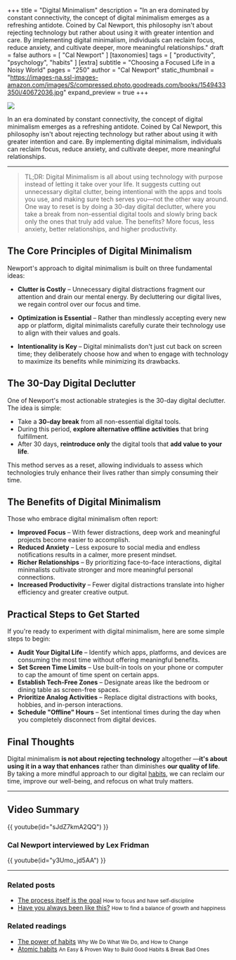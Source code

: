 +++
title = "Digital Minimalism"
description = "In an era dominated by constant connectivity, the concept of digital minimalism emerges as a refreshing antidote. Coined by Cal Newport, this philosophy isn't about rejecting technology but rather about using it with greater intention and care. By implementing digital minimalism, individuals can reclaim focus, reduce anxiety, and cultivate deeper, more meaningful relationships."
draft = false
authors = [ "Cal Newport" ]
[taxonomies]
tags = [ "productivity", "psychology", "habits" ]
[extra]
subtitle = "Choosing a Focused Life in a Noisy World"
pages = "250"
author = "Cal Newport"
static_thumbnail = "https://images-na.ssl-images-amazon.com/images/S/compressed.photo.goodreads.com/books/1549433350i/40672036.jpg"
expand_preview = true
+++

<img border="0" src="https://images-na.ssl-images-amazon.com/images/S/compressed.photo.goodreads.com/books/1549433350i/40672036.jpg" >

In an era dominated by constant connectivity, the concept of digital minimalism emerges as a refreshing antidote. Coined by Cal Newport, this philosophy isn't about rejecting technology but rather about using it with greater intention and care. By implementing digital minimalism, individuals can reclaim focus, reduce anxiety, and cultivate deeper, more meaningful relationships.

<!-- more -->

---

> TL;DR: Digital Minimalism is all about using technology with purpose instead of letting it take over your life. It suggests cutting out unnecessary digital clutter, being intentional with the apps and tools you use, and making sure tech serves you—not the other way around. One way to reset is by doing a 30-day digital declutter, where you take a break from non-essential digital tools and slowly bring back only the ones that truly add value. The benefits? More focus, less anxiety, better relationships, and higher productivity.

## The Core Principles of Digital Minimalism

Newport's approach to digital minimalism is built on three fundamental ideas:

- **Clutter is Costly** – Unnecessary digital distractions fragment our attention and drain our mental energy. By decluttering our digital lives, we regain control over our focus and time.

- **Optimization is Essential** – Rather than mindlessly accepting every new app or platform, digital minimalists carefully curate their technology use to align with their values and goals.

- **Intentionality is Key** – Digital minimalists don't just cut back on screen time; they deliberately choose how and when to engage with technology to maximize its benefits while minimizing its drawbacks.

## The 30-Day Digital Declutter

One of Newport's most actionable strategies is the 30-day digital declutter. The idea is simple:

- Take a **30-day break** from all non-essential digital tools.
- During this period, **explore alternative offline activities** that bring fulfillment.
- After 30 days, **reintroduce only** the digital tools that **add value to your life**.

This method serves as a reset, allowing individuals to assess which technologies truly enhance their lives rather than simply consuming their time.

## The Benefits of Digital Minimalism

Those who embrace digital minimalism often report:

- **Improved Focus** – With fewer distractions, deep work and meaningful projects become easier to accomplish.
- **Reduced Anxiety** – Less exposure to social media and endless notifications results in a calmer, more present mindset.
- **Richer Relationships** – By prioritizing face-to-face interactions, digital minimalists cultivate stronger and more meaningful personal connections.
- **Increased Productivity** – Fewer digital distractions translate into higher efficiency and greater creative output.

## Practical Steps to Get Started

If you're ready to experiment with digital minimalism, here are some simple steps to begin:

- **Audit Your Digital Life** – Identify which apps, platforms, and devices are consuming the most time without offering meaningful benefits.
- **Set Screen Time Limits** – Use built-in tools on your phone or computer to cap the amount of time spent on certain apps.
- **Establish Tech-Free Zones** – Designate areas like the bedroom or dining table as screen-free spaces.
- **Prioritize Analog Activities** – Replace digital distractions with books, hobbies, and in-person interactions.
- **Schedule "Offline" Hours** – Set intentional times during the day when you completely disconnect from digital devices.

## Final Thoughts

Digital minimalism **is not about rejecting technology** altogether —**it's about using it in a way that enhances** rather than diminishes **our quality of life**. By taking a more mindful approach to our digital [habits](/tags/habits/), we can reclaim our time, improve our well-being, and refocus on what truly matters.

---

## Video Summary

{{ youtube(id="sJdZ7kmA2QQ") }}

### Cal Newport interviewed by Lex Fridman 

{{ youtube(id="y3Umo_jd5AA") }}

---

### Related posts

- [The process itself is the goal](/blog/the-process-itself-is-the-goal/) <small>How to focus and have self-discipline</small>
- [Have you always been like this?](/blog/have-you-always-been-like-this/) <small>How to find a balance of growth and happiness</small>

### Related readings

- [The power of habits](/readings/the-power-of-habits/)  <small>Why We Do What We Do, and How to Change</small>
- [Atomic habits](/readings/atomic-habits/)  <small>An Easy & Proven Way to Build Good Habits & Break Bad Ones</small>
